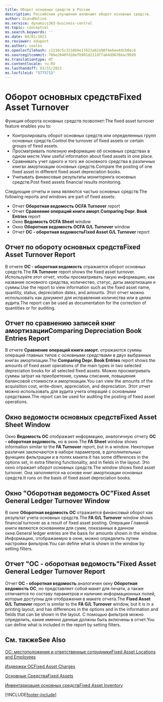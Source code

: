 ```yaml
---
title: Оборот основных средств в России
description: Российские улучшения включают оборот основных средств.
author: DianaMalina
ms.service: dynamics365-business-central
ms.topic: conceptual
ms.search.keywords: ''
ms.date: 04/01/2021
ms.reviewer: edupont
ms.author: soalex
ms.openlocfilehash: c1216c5c3216b6e17622a82a90f4e6ee4dcb8ac6
ms.sourcegitcommit: 766e2840fd16efb901d211d7fa64d96766ac99d9
ms.translationtype: HT
ms.contentlocale: ru-RU
ms.lasthandoff: 03/31/2021
ms.locfileid: "5775715"
---
```

# <a name="fixed-asset-turnover"></a><span data-ttu-id="a592e-103">Оборот основных средств</span><span class="sxs-lookup"><span data-stu-id="a592e-103">Fixed Asset Turnover</span></span>

<span data-ttu-id="a592e-104">Функция оборота основных средств позволяет:</span><span class="sxs-lookup"><span data-stu-id="a592e-104">The fixed asset turnover feature enables you to:</span></span> 

- <span data-ttu-id="a592e-105">Контролировать оборот основных средств или определенных групп основных средств.</span><span class="sxs-lookup"><span data-stu-id="a592e-105">Control the turnover of fixed assets or certain groups of fixed assets.</span></span>
- <span data-ttu-id="a592e-106">Просматривать полезную информацию об основных средствах в одном месте.</span><span class="sxs-lookup"><span data-stu-id="a592e-106">View useful information about fixed assets in one place.</span></span>
- <span data-ttu-id="a592e-107">Сравнивать учет одного и того же основного средства в различных книгах амортизации основных средств.</span><span class="sxs-lookup"><span data-stu-id="a592e-107">Compare the posting of one fixed asset in different fixed asset depreciation books.</span></span>
- <span data-ttu-id="a592e-108">Учитывать финансовые результаты мониторинга основных средств.</span><span class="sxs-lookup"><span data-stu-id="a592e-108">Post fixed assets financial results monitoring.</span></span> 

<span data-ttu-id="a592e-109">Следующие отчеты и окна являются частью основных средств:</span><span class="sxs-lookup"><span data-stu-id="a592e-109">The following reports and windows are part of fixed assets:</span></span> 

- <span data-ttu-id="a592e-110">Отчет **Оборотная ведомость ОС**</span><span class="sxs-lookup"><span data-stu-id="a592e-110">**FA Turnover** report</span></span>
- <span data-ttu-id="a592e-111">Отчет **Сравнение операций книги аморт.**</span><span class="sxs-lookup"><span data-stu-id="a592e-111">**Comparing Depr. Book Entries** report</span></span>
- <span data-ttu-id="a592e-112">Окно **Ведомость ОС**</span><span class="sxs-lookup"><span data-stu-id="a592e-112">**FA Sheet** window</span></span>
- <span data-ttu-id="a592e-113">Окно **Оборотная ведомость ОС**</span><span class="sxs-lookup"><span data-stu-id="a592e-113">**FA G/L Turnover** window</span></span>
- <span data-ttu-id="a592e-114">Отчет **ОС - оборотная ведомость**</span><span class="sxs-lookup"><span data-stu-id="a592e-114">**Fixed Asset G/L Turnover** report</span></span>

 

## <a name="fixed-asset-turnover-report"></a><span data-ttu-id="a592e-115">Отчет по обороту основных средств</span><span class="sxs-lookup"><span data-stu-id="a592e-115">Fixed Asset Turnover Report</span></span> 

<span data-ttu-id="a592e-116">В отчете **ОС - оборотная ведомость** отражается оборот основных средств.</span><span class="sxs-lookup"><span data-stu-id="a592e-116">The **FA Turnover** report shows the fixed asset turnover.</span></span> <span data-ttu-id="a592e-117">Используйте этот отчет, чтобы просматривать такую информацию, как название основного средства, количество, статус, даты амортизации и суммы.</span><span class="sxs-lookup"><span data-stu-id="a592e-117">Use the report to view information such as the fixed asset name, quantity, status, depreciation dates, and amounts.</span></span> <span data-ttu-id="a592e-118">Этот отчет можно использовать как документ для исправления количества или в целях аудита.</span><span class="sxs-lookup"><span data-stu-id="a592e-118">The report can be used as documentation for the correction of quantities or for auditing.</span></span>

 

## <a name="comparing-depreciation-book-entries-report"></a><span data-ttu-id="a592e-119">Отчет по сравнению записей книг амортизации</span><span class="sxs-lookup"><span data-stu-id="a592e-119">Comparing Depreciation Book Entries Report</span></span> 

<span data-ttu-id="a592e-120">В отчете **Сравнение операций книги аморт.** отражаются суммы операций главных типов с основными средствами в двух выбранных книгах амортизации.</span><span class="sxs-lookup"><span data-stu-id="a592e-120">The **Comparing Depr. Book Entries** report shows the amounts of fixed asset operations of the main types in two selected depreciation books for all selected fixed assets.</span></span> <span data-ttu-id="a592e-121">Можно просматривать суммы затрат на приобретение, суммы списания, повышения балансовой стоимости и амортизации.</span><span class="sxs-lookup"><span data-stu-id="a592e-121">You can view the amounts of the acquisition cost, write-down, appreciation, and depreciation.</span></span> <span data-ttu-id="a592e-122">Этот отчет можно использовать для аудита учета операций с основными средствами.</span><span class="sxs-lookup"><span data-stu-id="a592e-122">The report can be used for auditing the posting of fixed asset operations.</span></span>

 

## <a name="fixed-asset-sheet-window"></a><span data-ttu-id="a592e-123">Окно ведомости основных средств</span><span class="sxs-lookup"><span data-stu-id="a592e-123">Fixed Asset Sheet Window</span></span>

<span data-ttu-id="a592e-124">Окно **Ведомость ОС** отображает информацию, аналогичную отчету **ОС - оборотная ведомость**, но в окне.</span><span class="sxs-lookup"><span data-stu-id="a592e-124">The **FA Sheet** window shows information similar to the **FA Turnover** report, but in a window.</span></span> <span data-ttu-id="a592e-125">Некоторые различия заключаются в наборе параметров, в дополнительных функциях фильтрации и в полях макета.</span><span class="sxs-lookup"><span data-stu-id="a592e-125">It has some differences in the options set, in extra filtering functionality, and in fields in the layout.</span></span> <span data-ttu-id="a592e-126">Это окно отражает оборот основных средств.</span><span class="sxs-lookup"><span data-stu-id="a592e-126">The window shows fixed asset turnover.</span></span> <span data-ttu-id="a592e-127">Она заполняется на основе книг амортизации основных средств.</span><span class="sxs-lookup"><span data-stu-id="a592e-127">It runs on the basis of fixed asset depreciation books.</span></span>

 

## <a name="fixed-asset-general-ledger-turnover-window"></a><span data-ttu-id="a592e-128">Окно "Оборотная ведомость ОС"</span><span class="sxs-lookup"><span data-stu-id="a592e-128">Fixed Asset General Ledger Turnover Window</span></span> 

<span data-ttu-id="a592e-129">В окне **Оборотная ведомость ОС** отражается финансовый оборот как результат учета основных средств.</span><span class="sxs-lookup"><span data-stu-id="a592e-129">The **FA G/L Turnover** window shows financial turnover as a result of fixed asset posting.</span></span> <span data-ttu-id="a592e-130">Операции Главной книги являются основанием для сумм, показанных в данном окне.</span><span class="sxs-lookup"><span data-stu-id="a592e-130">General ledger entries are the basis for amounts shown in the window.</span></span> <span data-ttu-id="a592e-131">Информацию, отображаемую в окне, можно определить путем настройки фильтров.</span><span class="sxs-lookup"><span data-stu-id="a592e-131">You can define what is shown in the window by setting filters.</span></span>

 

## <a name="fixed-asset-general-ledger-turnover-report"></a><span data-ttu-id="a592e-132">Отчет "ОС - оборотная ведомость"</span><span class="sxs-lookup"><span data-stu-id="a592e-132">Fixed Asset General Ledger Turnover Report</span></span>

<span data-ttu-id="a592e-133">Отчет **ОС - оборотная ведомость** аналогичен окну **Оборотная ведомость ОС**, но представляет собой макет для печати, а также отличается по составу параметров и наличию информационных полей, которые доступны для отображения в макете отчета.</span><span class="sxs-lookup"><span data-stu-id="a592e-133">The **Fixed Asset G/L Turnover** report is similar to the **FA G/L Turnover** window, but it is in a printing layout, and has differences in the options and in the information and fields that can be shown in the layout.</span></span> <span data-ttu-id="a592e-134">С помощью фильтров можно определить, какие именно данные должны быть включены в отчет.</span><span class="sxs-lookup"><span data-stu-id="a592e-134">You can define what is included in the report by setting filters.</span></span>

 

## <a name="see-also"></a><span data-ttu-id="a592e-135">См. также</span><span class="sxs-lookup"><span data-stu-id="a592e-135">See Also</span></span> 

[<span data-ttu-id="a592e-136">ОС: местоположения и ответственные сотрудники</span><span class="sxs-lookup"><span data-stu-id="a592e-136">Fixed Asset Locations and Employees</span></span>](Fixed-Asset-Locations-and-Employees.md)

[<span data-ttu-id="a592e-137">Издержки ОС</span><span class="sxs-lookup"><span data-stu-id="a592e-137">Fixed Asset Charges</span></span>](Fixed-Asset-Charges.md)

[<span data-ttu-id="a592e-138">Основные Средства</span><span class="sxs-lookup"><span data-stu-id="a592e-138">Fixed Assets</span></span>](fixed-assets.md)

[<span data-ttu-id="a592e-139">Инвентаризация основных средств</span><span class="sxs-lookup"><span data-stu-id="a592e-139">Fixed Asset Inventory</span></span>](Fixed-Asset-Inventory.md)


[!INCLUDE[footer-include](../../includes/footer-banner.md)]
